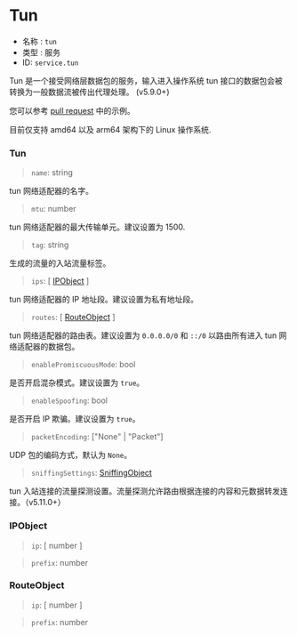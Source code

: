 # Tun
* 名称 : `tun`
* 类型 : 服务
* ID: `service.tun`

Tun 是一个接受网络层数据包的服务，输入进入操作系统 tun 接口的数据包会被转换为一般数据流被传出代理处理。 (v5.9.0+)

您可以参考 [pull request](https://github.com/v2fly/v2ray-core/pull/2541) 中的示例。

目前仅支持 amd64 以及 arm64 架构下的 Linux 操作系统.

### Tun

> `name`: string

tun 网络适配器的名字。

> `mtu`: number

tun 网络适配器的最大传输单元。建议设置为 1500.

> `tag`: string

生成的流量的入站流量标签。

> `ips`: [ [IPObject](#ipobject) ]

tun 网络适配器的 IP 地址段。建议设置为私有地址段。

> `routes`: [ [RouteObject](#routeobject) ]

tun 网络适配器的路由表。建议设置为 `0.0.0.0/0` 和 `::/0` 以路由所有进入 tun 网络适配器的数据包。

> `enablePromiscuousMode`: bool

是否开启混杂模式。建议设置为 `true`。

> `enableSpoofing`: bool

是否开启 IP 欺骗。建议设置为 `true`。

> `packetEncoding`:  \["None" | "Packet"\]

UDP 包的编码方式，默认为 `None`。

> `sniffingSettings`: [SniffingObject](../inbounds.md#sniffingobject)

tun 入站连接的流量探测设置。流量探测允许路由根据连接的内容和元数据转发连接。（v5.11.0+）

### IPObject

> `ip`: [ number ]

> `prefix`: number

### RouteObject

> `ip`: [ number ]

> `prefix`: number
